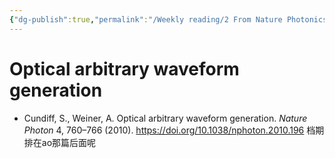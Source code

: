 ```yaml
---
{"dg-publish":true,"permalink":"/Weekly reading/2 From Nature Photonics/","dgPassFrontmatter":true,"created":"2025-04-23T20:47:54.770+08:00","updated":"2025-04-23T21:02:08.000+08:00"}
---
```


# Optical arbitrary waveform generation
- Cundiff, S., Weiner, A. Optical arbitrary waveform generation. _Nature Photon_ 4, 760–766 (2010). https://doi.org/10.1038/nphoton.2010.196
档期排在ao那篇后面呢
